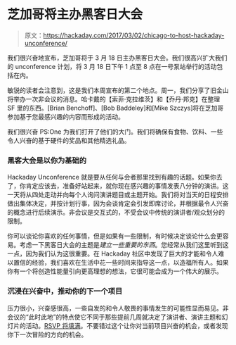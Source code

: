 # 芝加哥将主办黑客日大会

> 原文：<https://hackaday.com/2017/03/02/chicago-to-host-hackaday-unconference/>

我们很兴奋地宣布，芝加哥将于 3 月 18 日主办黑客日大会。我们很高兴扩大我们的 unconference 计划，将 3 月 18 日下午 1 点至 8 点在一号泵站举行的活动包括在内。

敏锐的读者会注意到，这是我们本周宣布的第二个地点。周一，我们分享了旧金山将举办一次非会议的消息。哈卡戴的【索菲·克拉维茨】和【乔丹·邦克】在整理 SF 里的东西。[Brian Benchoff]、[Bob Baddeley]和[Mike Szczys]将在芝加哥参加基于您最感兴趣的内容而形成的活动。

我们很兴奋 PS:One 为我们打开了他们的大门。我们将确保有食物、饮料、一些令人兴奋的基于硬件的奖品和其他精选礼品。

### 黑客大会是以你为基础的

Hackaday Unconference 就是要从任何与会者那里找到有趣的话题。如果你去了，你肯定应该去，准备好站起来，就你现在感兴趣的事情发表八分钟的演讲。这一天将从四处走动并向每个人询问演讲题目或主题开始。我们将对当天的日程安排做出集体决定，并按计划行事，因为会谈肯定会引发即席讨论，并根据最令人兴奋的概念进行后续演示。非会议是交互式的，不受会议中传统的演讲者/观众划分的限制。

你可以谈论你喜欢的任何事情，但是如果有一些限制，有时候决定谈论什么会更容易。考虑一下黑客日大会的主题是*建立一些重要的东西*。您经常从我们这里听到这一点，因为我们认为这很重要。在 Hackaday 社区中发现了巨大的才能和令人难以置信的经验，我们喜欢在生活中花一些时间来指导这一点，以造福所有人。如果你有一个将创造性能量引向更高理想的想法，它很可能会成为一个伟大的展示。

### 沉浸在兴奋中，推动你的下一个项目

压力很小，兴奋感很高，一些自发的和令人敬畏的事情发生的可能性显而易见。非会议的“此时此地”的特点使它不同于那些提前几周就决定了演讲者、演讲主题和幻灯片的活动。[RSVP 将填满](https://www.eventbrite.com/e/build-something-that-matters-hackaday-unconference-chicago-tickets-32425991012)。不要错过这个让你对当前项目兴奋的机会，或者发现你下一次冒险的方向的机会。